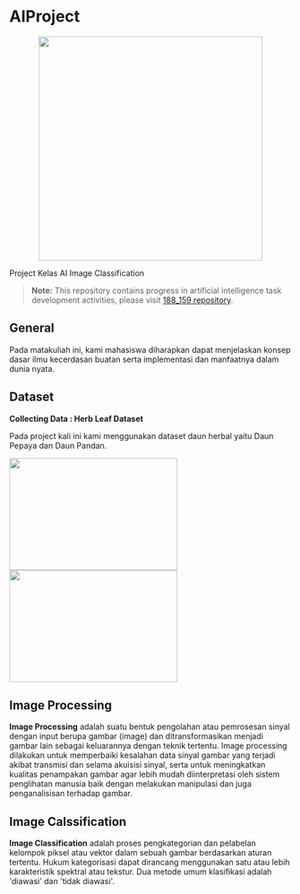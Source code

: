 # AIProject

<p align="center"><a target="_blank"><img src="https://thumbs.dreamstime.com/b/ai-artificial-intelligence-logo-machine-learning-concept-sphere-grid-wave-binary-code-big-data-innovation-technology-148839181.jpg" width="400"></a></p>

Project Kelas AI 
Image Classification
> **Note:** This repository contains progress in artificial intelligence task development activities, please visit [188_159 repository](https://github.com/Ibadd/AIProject).

## General
Pada matakuliah ini, kami mahasiswa diharapkan dapat menjelaskan konsep dasar ilmu kecerdasan buatan serta implementasi dan manfaatnya dalam dunia nyata.

## Dataset
**Collecting Data : Herb Leaf Dataset**

Pada project kali ini kami menggunakan dataset daun herbal yaitu Daun Pepaya dan Daun Pandan.

<img src="https://user-images.githubusercontent.com/79823545/137839046-808f337d-7b41-48f3-a771-bc3d9f14819e.jpg" width="300" height="200">  <img src="https://user-images.githubusercontent.com/79823545/137839183-c17850ee-f5d2-4784-90fb-be1c89f4a642.jpg" width="300" height="200">


## Image Processing
**Image Processing** adalah suatu bentuk pengolahan atau pemrosesan sinyal dengan input berupa gambar (image) dan ditransformasikan menjadi gambar lain sebagai keluarannya dengan teknik tertentu. Image processing dilakukan untuk memperbaiki kesalahan data sinyal gambar yang terjadi akibat transmisi dan selama akuisisi sinyal, serta untuk meningkatkan kualitas penampakan gambar agar lebih mudah diinterpretasi oleh sistem penglihatan manusia baik dengan melakukan manipulasi dan juga penganalisisan terhadap gambar.

## Image Calssification
**Image Classification** adalah proses pengkategorian dan pelabelan kelompok piksel atau vektor dalam sebuah gambar berdasarkan aturan tertentu. Hukum kategorisasi dapat dirancang menggunakan satu atau lebih karakteristik spektral atau tekstur. Dua metode umum klasifikasi adalah 'diawasi' dan 'tidak diawasi'.


